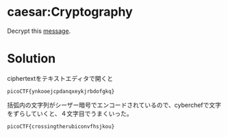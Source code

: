 # caesar:Cryptography

Decrypt this [message](https://github.com/colza12/ctf_writeup/new/main/picoCTF%202019/ciphertext).

# Solution

ciphertextをテキストエディタで開くと
```
picoCTF{ynkooejcpdanqxeykjrbdofgkq}
```
括弧内の文字列がシーザー暗号でエンコードされているので、cyberchefで文字をずらしていくと、４文字目でうまくいった。

`picoCTF{crossingtherubiconvfhsjkou}`
